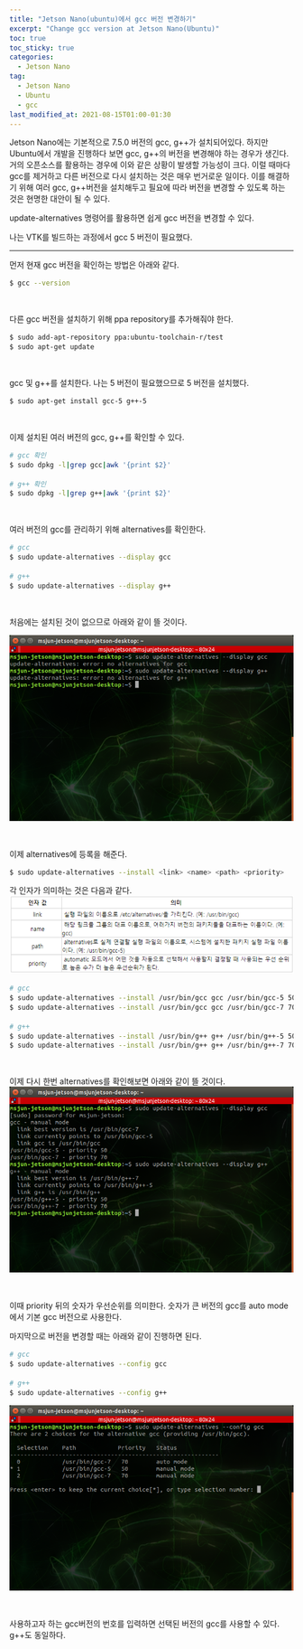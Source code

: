 ```yaml
---
title: "Jetson Nano(ubuntu)에서 gcc 버전 변경하기"
excerpt: "Change gcc version at Jetson Nano(Ubuntu)"
toc: true
toc_sticky: true
categories:
  - Jetson Nano
tag:
  - Jetson Nano
  - Ubuntu
  - gcc
last_modified_at: 2021-08-15T01:00-01:30
---
```


Jetson Nano에는 기본적으로 7.5.0 버전의 gcc, g++가 설치되어있다. 하지만 Ubuntu에서 개발을 진행하다 보면 gcc, g++의 버전을 변경해야 하는 경우가 생긴다. 거의 오픈소스를 활용하는 경우에 이와 같은 상황이 발생할 가능성이 크다. 이럴 때마다 gcc를 제거하고 다른 버전으로 다시 설치하는 것은 매우 번거로운 일이다. 이를 해결하기 위해 여러 gcc, g++버전을 설치해두고 필요에 따라 버전을 변경할 수 있도록 하는 것은 현명한 대안이 될 수 있다.

update-alternatives 명령어를 활용하면 쉽게 gcc 버전을 변경할 수 있다.

나는 VTK를 빌드하는 과정에서 gcc 5 버전이 필요했다.

---

먼저 현재 gcc 버전을 확인하는 방법은 아래와 같다.
```bash
$ gcc --version
```

<br>

다른 gcc 버전을 설치하기 위해 ppa repository를 추가해줘야 한다.
```bash
$ sudo add-apt-repository ppa:ubuntu-toolchain-r/test
$ sudo apt-get update
```

<br>

gcc 및 g++를 설치한다. 나는 5 버전이 필요했으므로 5 버전을 설치했다.
```bash
$ sudo apt-get install gcc-5 g++-5
```

<br>

이제 설치된 여러 버전의 gcc, g++를 확인할 수 있다.
```bash
# gcc 확인
$ sudo dpkg -l|grep gcc|awk '{print $2}'

# g++ 확인
$ sudo dpkg -l|grep g++|awk '{print $2}'
```

<br>

여러 버전의 gcc를 관리하기 위해 alternatives를 확인한다.
```bash
# gcc
$ sudo update-alternatives --display gcc

# g++
$ sudo update-alternatives --display g++
```

<br>

처음에는 설치된 것이 없으므로 아래와 같이 뜰 것이다.

![change-gcc-version-at-jetson-nano(ubuntu)1](/assets/images/change-gcc-version-at-jetson-nano(ubuntu)/change-gcc-version-at-jetson-nano(ubuntu)1.png)

<br>

이제 alternatives에 등록을 해준다.
```bash
$ sudo update-alternatives --install <link> <name> <path> <priority>
```

각 인자가 의미하는 것은 다음과 같다.
![change-gcc-version-at-jetson-nano(ubuntu)2](/assets/images/change-gcc-version-at-jetson-nano(ubuntu)/change-gcc-version-at-jetson-nano(ubuntu)2.png)

```bash
# gcc
$ sudo update-alternatives --install /usr/bin/gcc gcc /usr/bin/gcc-5 50
$ sudo update-alternatives --install /usr/bin/gcc gcc /usr/bin/gcc-7 70

# g++
$ sudo update-alternatives --install /usr/bin/g++ g++ /usr/bin/g++-5 50
$ sudo update-alternatives --install /usr/bin/g++ g++ /usr/bin/g++-7 70
```

<br>

이제 다시 한번 alternatives를 확인해보면 아래와 같이 뜰 것이다.
![change-gcc-version-at-jetson-nano(ubuntu)3](/assets/images/change-gcc-version-at-jetson-nano(ubuntu)/change-gcc-version-at-jetson-nano(ubuntu)3.png)

<br>

이때 priority 뒤의 숫자가 우선순위를 의미한다. 숫자가 큰 버전의 gcc를 auto mode에서 기본 gcc 버전으로 사용한다.

마지막으로 버전을 변경할 때는 아래와 같이 진행하면 된다.
```bash
# gcc
$ sudo update-alternatives --config gcc

# g++
$ sudo update-alternatives --config g++
```
![change-gcc-version-at-jetson-nano(ubuntu)4](/assets/images/change-gcc-version-at-jetson-nano(ubuntu)/change-gcc-version-at-jetson-nano(ubuntu)4.png)

<br>

사용하고자 하는 gcc버전의 번호를 입력하면 선택된 버전의 gcc를 사용할 수 있다. g++도 동일하다.
